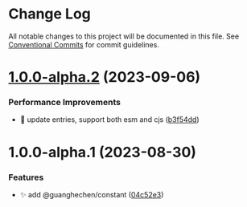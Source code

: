 # Change Log

All notable changes to this project will be documented in this file.
See [Conventional Commits](https://conventionalcommits.org) for commit guidelines.

# [1.0.0-alpha.2](https://github.com/guanghechen/sora/compare/@guanghechen/constant@1.0.0-alpha.1...@guanghechen/constant@1.0.0-alpha.2) (2023-09-06)


### Performance Improvements

* 🔧 update entries, support both esm and cjs ([b3f54dd](https://github.com/guanghechen/sora/commit/b3f54dde89d3b079c422e062cef795194482e165))





# 1.0.0-alpha.1 (2023-08-30)


### Features

* ✨ add @guanghechen/constant ([04c52e3](https://github.com/guanghechen/sora/commit/04c52e3c8c18ed411e3bdab7d70ece38a49a3a74))

